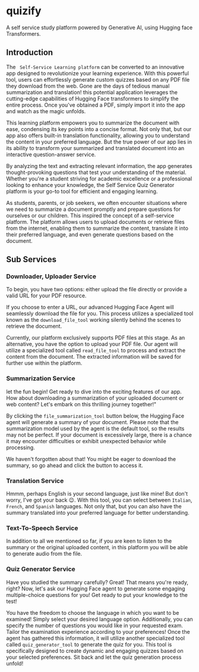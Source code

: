 # quizify

A self service study platform powered by Generative AI, using Hugging face Transformers.

## Introduction

The ` Self-Service Learning platform` can be converted to an innovative app designed to revolutionize your learning experience. With this powerful tool, users can effortlessly generate custom quizzes based on any PDF file they download from the web. Gone are the days of tedious manual summarization and translation! this potential application leverages the cutting-edge capabilities of Hugging Face transformers to simplify the entire process. Once you've obtained a PDF, simply import it into the app and watch as the magic unfolds.

This learning platform empowers you to summarize the document with ease, condensing its key points into a concise format. Not only that, but our app also offers built-in translation functionality, allowing you to understand the content in your preferred language. But the true power of our app lies in its ability to transform your summarized and translated document into an interactive question-answer service.

By analyzing the text and extracting relevant information, the app generates thought-provoking questions that test your understanding of the material. Whether you're a student striving for academic excellence or a professional looking to enhance your knowledge, the Self Service Quiz Generator platform is your go-to tool for efficient and engaging learning.

As students, parents, or job seekers, we often encounter situations where we need to summarize a document promptly and prepare questions for ourselves or our children. This inspired the concept of a self-service platform. The platform allows users to upload documents or retrieve files from the internet, enabling them to summarize the content, translate it into their preferred language, and even generate questions based on the document.

## Sub Services

### Downloader, Uploader Service

To begin, you have two options: either upload the file directly or provide a valid URL for your PDF resource.

If you choose to enter a URL, our advanced Hugging Face Agent will seamlessly download the file for you. This process utilizes a specialized tool known as the `download_file_tool` working silently behind the scenes to retrieve the document.

Currently, our platform exclusively supports PDF files at this stage.
As an alternative, you have the option to upload your PDF file. Our agent will utilize a specialized tool called `read_file_tool` to process and extract the content from the document. The extracted information will be saved for further use within the platform.

### Summarization Service

let the fun begin! Get ready to dive into the exciting features of our app. How about downloading a summarization of your uploaded document or web content? Let's embark on this thrilling journey together!"

By clicking the `file_summarization_tool` button below, the Hugging Face agent will generate a summary of your document. Please note that the summarization model used by the agent is the default tool, so the results may not be perfect. If your document is excessively large, there is a chance it may encounter difficulties or exhibit unexpected behavior while processing.

We haven't forgotten about that! You might be eager to download the summary, so go ahead and click the button to access it.

### Translation Service

Hmmm, perhaps English is your second language, just like mine! But don't worry, I've got your back 😉. With this tool, you can select between `Italian`, `French`, and `Spanish` languages. Not only that, but you can also have the summary translated into your preferred language for better understanding.

### Text-To-Speech Service

In addition to all we mentioned so far, if you are keen to listen to the summary or the original uploaded content, in this platform you will be able to generate audio from the file.

### Quiz Generator Service

Have you studied the summary carefully? Great! That means you're ready, right? Now, let's ask our Hugging Face agent to generate some engaging multiple-choice questions for you! Get ready to put your knowledge to the test!

You have the freedom to choose the language in which you want to be examined! Simply select your desired language option. Additionally, you can specify the number of questions you would like in your requested exam. Tailor the examination experience according to your preferences!
Once the agent has gathered this information, it will utilize another specialized tool called `quiz_generator_tool` to generate the quiz for you. This tool is specifically designed to create dynamic and engaging quizzes based on your selected preferences. Sit back and let the quiz generation process unfold!
